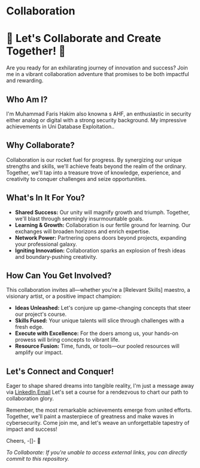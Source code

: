 # Collaboration
# 🌟 Let's Collaborate and Create Together! 🚀

Are you ready for an exhilarating journey of innovation and success? Join me in a vibrant collaboration adventure that promises to be both impactful and rewarding.

## Who Am I?
I'm Muhammad Faris Hakim also knowna s AHF, an enthusiastic in security either analog or digital with a strong security background. My impressive achievements in Uni Database Exploitation..

## Why Collaborate?
Collaboration is our rocket fuel for progress. By synergizing our unique strengths and skills, we'll achieve feats beyond the realm of the ordinary. Together, we'll tap into a treasure trove of knowledge, experience, and creativity to conquer challenges and seize opportunities.

## What's In It For You?
- **Shared Success:** Our unity will magnify growth and triumph. Together, we'll blast through seemingly insurmountable goals.
- **Learning & Growth:** Collaboration is our fertile ground for learning. Our exchanges will broaden horizons and enrich expertise.
- **Network Power:** Partnering opens doors beyond projects, expanding your professional galaxy.
- **Igniting Innovation:** Collaboration sparks an explosion of fresh ideas and boundary-pushing creativity.

## How Can You Get Involved?
This collaboration invites all—whether you're a [Relevant Skills] maestro, a visionary artist, or a positive impact champion:
- **Ideas Unleashed:** Let's conjure up game-changing concepts that steer our project's course.
- **Skills Fused:** Your unique talents will slice through challenges with a fresh edge.
- **Execute with Excellence:** For the doers among us, your hands-on prowess will bring concepts to vibrant life.
- **Resource Fusion:** Time, funds, or tools—our pooled resources will amplify our impact.

## Let's Connect and Conquer!
Eager to shape shared dreams into tangible reality, I'm just a message away via [LinkedIn](https://www.linkedin.com/in/muhammad-faris-hakim-hussin-8065b91b8/),[Email](mailto:bombtimecs@gmail.com) Let's set a course for a rendezvous to chart our path to collaboration glory.

Remember, the most remarkable achievements emerge from united efforts. Together, we'll paint a masterpiece of greatness and make waves in cybersecurity. Come join me, and let's weave an unforgettable tapestry of impact and success!

Cheers,
-[]- 🌈

*To Collaborate: If you're unable to access external links, you can directly commit to this repository.*


